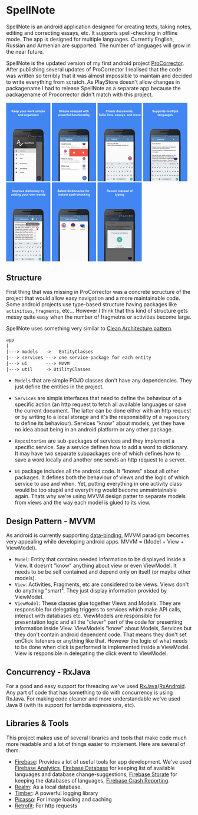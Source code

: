 # SpellNote

SpellNote is an android application designed for creating texts, taking notes, editing and correcting essays, etc. 
It supports spell-checking in offline mode. The app is designed for multiple languages. Currently English, Russian and Armenian
are supported. The number of languages will grow in the near future.

SpellNote is the updated version of my first android project [ProCorrector](https://github.com/MartinXPN/ProCorrector---How-NOT-to-code-in-Android).
After publishing several updates of ProCorrector I realised that the code was written so terribly that it was almost impossible
to maintain and decided to write everything from scratch. As PlayStore doesn't allow changes in packagename I had to release
SpellNote as a separate app because the packagename of Procorrector didn't match with this project.

<p float="left">
  <img src="https://raw.githubusercontent.com/MartinXPN/SpellNote/develop/images/SpellNote%20Screenshot-1.png" width="120" />
  <img src="https://raw.githubusercontent.com/MartinXPN/SpellNote/develop/images/SpellNote%20Screenshot-2.png" width="120" /> 
  <img src="https://raw.githubusercontent.com/MartinXPN/SpellNote/develop/images/SpellNote%20Screenshot-3.png" width="120" />
  <img src="https://raw.githubusercontent.com/MartinXPN/SpellNote/develop/images/SpellNote%20Screenshot-4.png" width="120" />
  <img src="https://raw.githubusercontent.com/MartinXPN/SpellNote/develop/images/SpellNote%20Screenshot-5.png" width="120" />
  <img src="https://raw.githubusercontent.com/MartinXPN/SpellNote/develop/images/SpellNote%20Screenshot-6.png" width="120" />
  <img src="https://raw.githubusercontent.com/MartinXPN/SpellNote/develop/images/SpellNote%20Screenshot-7.png" width="120" />
</p>

## Structure
First thing that was missing in ProCorrector was a concrete scructure of the project that would allow easy navigation and a
more maintainable code. Some android projects use type-based structure having packages like `activities`, `fragments`, etc...
However I think that this kind of structure gets messy quite easy when the number of fragmetns or activities become large.

SpellNote uses something very similar to [Clean Architecture pattern](https://medium.com/@dmilicic/a-detailed-guide-on-developing-android-apps-using-the-clean-architecture-pattern-d38d71e94029).

```
app
|
|---> models   ->   EntityClasses
|---> services ---> one service-package for each entity
|---> ui       ---> MVVM
|---> util     -> UtilityClasses
```

* `Models` that are simple POJO classes don't have any dependencies. They just define the entities in the project.

* `Services` are simple interfaces that need to define the behaviour of a specific action (an http request to fetch all 
available languages or save the current document. The latter can be done either with an http request or by writing to
a local storage and it's the responsibility of a `repository` to define its behaviour). 
Services "know" about models, yet they have no idea about being in an android platform or any other package.

* `Repositories` are sub-packages of services and they implement a specific service. Say a service defines how to add a word to 
dictionary. It may have two separate subpackages one of which defines how to save a word locally and another one sends an http 
request to a server.

* `UI` package includes all the android code. It "knows" about all other packages. It defines both the behaviour of views
and the logic of which service to use and when. Yet, putting everything in one activity class would be too stupid and
everything would become unmaintainable again. Thats why we're using MVVM design patter to separate models from views and
the way each model is glued to its view.


## Design Pattern - MVVM
As android is currently supporting [data-binding](https://developer.android.com/topic/libraries/data-binding/index.html), 
MVVM paradigm becomes very appealing while developing android apps. MVVM = (Model + View + ViewModel).
* `Model`: Entity that contains needed information to be displayed inside a View. It doesn't "know" anything about view or
even ViewModel. It needs to be be self contained and depend only on itself (or maybe other models).
* `View`: Activities, Fragments, etc are considered to be views. Views don't do anything "smart". They just display information
provided by ViewModel.
* `ViewModel`: These classes glue together Views and Models. They are responsible for delegating triggers to services which 
make API calls, interact with databases etc. ViewModels are responsible for presentation logic and all the "clever" part of
the code for presenting information inside View. ViewModels "know" about Models, Services but they don't contain android
dependent code. That means they don't set onClick listeners or anything like that. However the logic of what needs to be done
when click is performed is implemented inside a ViewModel. View is responsible in delegating the click event to ViewModel.


## Concurrency - RxJava
For a good and easy support for threading we've used [RxJava](https://github.com/ReactiveX/RxJava)/[RxAndroid](https://github.com/ReactiveX/RxAndroid).
Any part of code that has something to do with concurrency is using RxJava. For making code cleaner and more understandable
we've used Java 8 (with its support for lambda expressions, etc).


## Libraries &amp; Tools
This project makes use of several libraries and tools that make code much more readable and a lot of things easier to implement.
Here are several of them.

* [Firebase](https://firebase.google.com/): Provides a lot of useful tools for app development. We've used 
[Firebase Analytics](https://firebase.google.com/docs/analytics/),
[Firebase Database](https://firebase.google.com/docs/database/) for keeping list of available languages and database change-suggestions,
[Firebase Storate](https://firebase.google.com/docs/storage/) for keeping the databases of languages,
[Firebase Crash Reporting](https://firebase.google.com/docs/crash/).
* [Realm](https://realm.io/docs/java/latest/): As a local database.
* [Timber](https://github.com/JakeWharton/timber): A powerful logging library
* [Picasso](http://square.github.io/picasso/): For image loading and caching
* [Retrofit](http://square.github.io/retrofit/): For http requests
